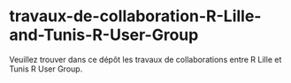 # travaux-de-collaboration-R-Lille-and-Tunis-R-User-Group
Veuillez trouver dans ce dépôt les travaux de collaborations entre R Lille et Tunis R User Group.
